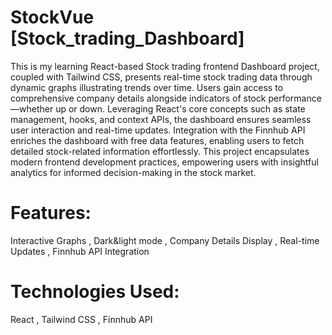 # StockVue [Stock_trading_Dashboard]

This is my learning React-based Stock trading frontend Dashboard project, coupled with Tailwind CSS, presents real-time stock trading data through dynamic graphs illustrating trends over time.
Users gain access to comprehensive company details alongside indicators of stock performance—whether up or down. 
Leveraging React's core concepts such as state management, hooks, and context APIs,
the dashboard ensures seamless user interaction and real-time updates. Integration with the Finnhub API enriches the dashboard with free data features, 
enabling users to fetch detailed stock-related information effortlessly. This project encapsulates modern frontend development practices,
empowering users with insightful analytics for informed decision-making in the stock market.

# Features:

Interactive Graphs ,
Dark&light mode ,
Company Details Display ,
Real-time Updates , 
Finnhub API Integration

# Technologies Used:

React ,
Tailwind CSS ,
Finnhub API
